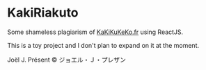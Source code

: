 # KakiRiakuto

Some shameless plagiarism of [KaKiKuKeKo.fr][k5] using ReactJS.

This is a toy project and I don't plan to expand on it at the moment.

Joël J. Présent © ジョエル・Ｊ・プレザン

[k5]: https://kakikukeko.fr/
